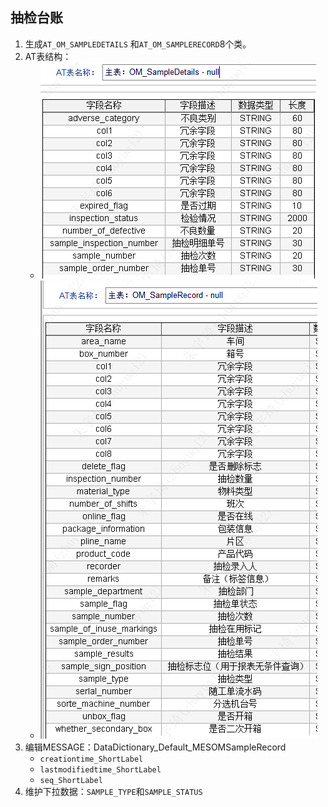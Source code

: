 ## 抽检台账

1. 生成`AT_OM_SAMPLEDETAILS` 和`AT_OM_SAMPLERECORD`8个类。
2. AT表结构：
	- ![](attachments/Pasted%20image%2020230307104248.png)
	- ![](attachments/Pasted%20image%2020230307104305.png)
3. 编辑MESSAGE：DataDictionary_Default_MESOMSampleRecord
	- `creationtime_ShortLabel`
	- `lastmodifiedtime_ShortLabel`
	- `seq_ShortLabel`
4. 维护下拉数据：`SAMPLE_TYPE`和`SAMPLE_STATUS`